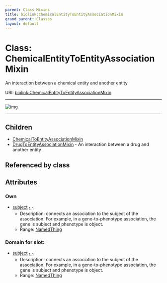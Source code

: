 ```yaml
---
parent: Class Mixins
title: biolink:ChemicalEntityToEntityAssociationMixin
grand_parent: Classes
layout: default
---
```


# Class: ChemicalEntityToEntityAssociationMixin


An interaction between a chemical entity and another entity

URI: [biolink:ChemicalEntityToEntityAssociationMixin](https://w3id.org/biolink/vocab/ChemicalEntityToEntityAssociationMixin)


---

![img](https://yuml.me/diagram/nofunky;dir:TB/class/[DrugToEntityAssociationMixin],[ChemicalToEntityAssociationMixin],[ChemicalEntityOrGeneOrGeneProduct]%3Csubject%201..1-++[ChemicalEntityToEntityAssociationMixin],[ChemicalEntityToEntityAssociationMixin]%5E-[DrugToEntityAssociationMixin],[ChemicalEntityToEntityAssociationMixin]%5E-[ChemicalToEntityAssociationMixin],[ChemicalEntityOrGeneOrGeneProduct])

---


## Children

 * [ChemicalToEntityAssociationMixin](ChemicalToEntityAssociationMixin.md)
 * [DrugToEntityAssociationMixin](DrugToEntityAssociationMixin.md) - An interaction between a drug and another entity

## Referenced by class


## Attributes


### Own

 * [subject](subject.md)  <sub>1..1</sub>
     * Description: connects an association to the subject of the association. For example, in a gene-to-phenotype association, the gene is subject and phenotype is object.
     * Range: [NamedThing](NamedThing.md)

### Domain for slot:

 * [subject](subject.md)  <sub>1..1</sub>
     * Description: connects an association to the subject of the association. For example, in a gene-to-phenotype association, the gene is subject and phenotype is object.
     * Range: [NamedThing](NamedThing.md)
